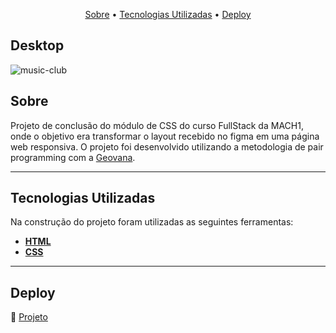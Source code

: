 <p align="center">
  <a href="#sobre">Sobre</a> •
  <a href="#tecnologias-utilizadas">Tecnologias Utilizadas</a> •  
  <a href="#deploy">Deploy</a> 
</p>

## Desktop
![music-club](https://user-images.githubusercontent.com/93055468/189497189-a0d359bb-fad6-403b-bfb0-4591e76fafdb.png)

## Sobre
Projeto de conclusão do módulo de CSS do curso FullStack da MACH1, onde o objetivo era transformar o layout recebido no figma em uma página web responsiva. O projeto foi desenvolvido utilizando a metodologia de pair programming com a [Geovana](https://github.com/geovanaframil).

---

## Tecnologias Utilizadas

Na construção do projeto foram utilizadas as seguintes ferramentas:

- **[HTML](https://developer.mozilla.org/pt-BR/docs/Web/HTML)** 
- **[CSS](https://www.w3schools.com/css/)**  

---

## Deploy 

🚀 [Projeto](https://music-club-fabiomoura-m.vercel.app/)
